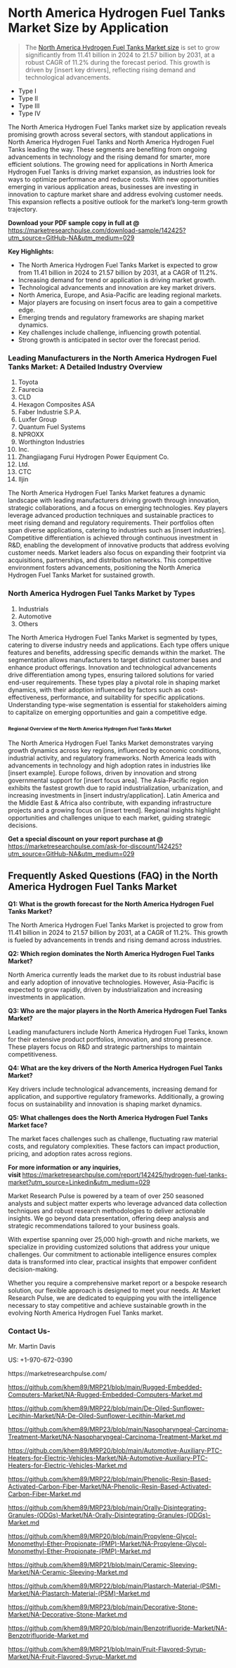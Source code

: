<h1>North America Hydrogen Fuel Tanks Market&nbsp;Size by Application</h1><blockquote><p>The <a href="https://marketresearchpulse.com/download-sample/142425?utm_source=GitHub-NA&amp;utm_medium=029">North America Hydrogen Fuel Tanks Market size</a> is set to grow significantly from 11.41 billion in 2024 to 21.57 billion by 2031, at a robust CAGR of 11.2% during the forecast period. This growth is driven by [insert key drivers], reflecting rising demand and technological advancements.</p></blockquote><ul><li>Type I<li> Type II<li> Type III<li> Type IV</li></ul><p>The North America Hydrogen Fuel Tanks market size by application reveals promising growth across several sectors, with standout applications in North America Hydrogen Fuel Tanks and North America Hydrogen Fuel Tanks leading the way. These segments are benefiting from ongoing advancements in technology and the rising demand for smarter, more efficient solutions. The growing need for applications in North America Hydrogen Fuel Tanks is driving market expansion, as industries look for ways to optimize performance and reduce costs. With new opportunities emerging in various application areas, businesses are investing in innovation to capture market share and address evolving customer needs. This expansion reflects a positive outlook for the market’s long-term growth trajectory.</p><p><strong>Download your PDF sample copy in full at @ </strong><a href="https://marketresearchpulse.com/download-sample/142425?utm_source=GitHub-NA&amp;utm_medium=029">https://marketresearchpulse.com/download-sample/142425?utm_source=GitHub-NA&amp;utm_medium=029</a></p><p><strong>Key Highlights: </strong></p><ul><li>The North America Hydrogen Fuel Tanks Market is expected to grow from 11.41 billion in 2024 to 21.57 billion by 2031, at a CAGR of 11.2%.</li><li>Increasing demand for trend or application is driving market growth.</li><li>Technological advancements and innovation are key market drivers.</li><li>North America, Europe, and Asia-Pacific are leading regional markets.</li><li>Major players are focusing on insert focus area to gain a competitive edge.</li><li>Emerging trends and regulatory frameworks are shaping market dynamics.</li><li>Key challenges include challenge, influencing growth potential.</li><li>Strong growth is anticipated in sector over the forecast period.</li></ul><h3>Leading Manufacturers in the North America Hydrogen Fuel Tanks Market: A Detailed Industry Overview</h3><ol><li>Toyota</li><li>Faurecia</li><li>CLD</li><li>Hexagon Composites ASA</li><li>Faber Industrie S.P.A.</li><li>Luxfer Group</li><li>Quantum Fuel Systems</li><li>NPROXX</li><li>Worthington Industries</li><li>Inc.</li><li>Zhangjiagang Furui Hydrogen Power Equipment Co.</li><li>Ltd.</li><li>CTC</li><li>Iljin</li></ol><div class="flex max-w-full flex-col flex-grow"><div class="min-h-8 text-message flex w-full flex-col items-end gap-2 whitespace-normal break-words [.text-message+&amp;]:mt-5" dir="auto" data-message-author-role="assistant" data-message-id="fd8432e4-4910-450d-b182-61b7bfb0a01f" data-message-model-slug="gpt-4o"><div class="flex w-full flex-col gap-1 empty:hidden first:pt-[3px]"><div class="markdown prose w-full break-words dark:prose-invert light"><p>The North America Hydrogen Fuel Tanks Market features a dynamic landscape with leading manufacturers driving growth through innovation, strategic collaborations, and a focus on emerging technologies. Key players leverage advanced production techniques and sustainable practices to meet rising demand and regulatory requirements. Their portfolios often span diverse applications, catering to industries such as [insert industries]. Competitive differentiation is achieved through continuous investment in R&amp;D, enabling the development of innovative products that address evolving customer needs. Market leaders also focus on expanding their footprint via acquisitions, partnerships, and distribution networks. This competitive environment fosters advancements, positioning the North America Hydrogen Fuel Tanks Market for sustained growth.</p></div></div></div></div><h3>North America Hydrogen Fuel Tanks Market by Types</h3><ol><li>Industrials<li> Automotive<li> Others</li></ol><div class="flex max-w-full flex-col flex-grow"><div class="min-h-8 text-message flex w-full flex-col items-end gap-2 whitespace-normal break-words [.text-message+&amp;]:mt-5" dir="auto" data-message-author-role="assistant" data-message-id="084470be-0bb7-4664-bddf-5156b4f41249" data-message-model-slug="gpt-4o-mini"><div class="flex w-full flex-col gap-1 empty:hidden first:pt-[3px]"><div class="markdown prose w-full break-words dark:prose-invert light"><p>The North America Hydrogen Fuel Tanks Market is segmented by types, catering to diverse industry needs and applications. Each type offers unique features and benefits, addressing specific demands within the market. The segmentation allows manufacturers to target distinct customer bases and enhance product offerings. Innovation and technological advancements drive differentiation among types, ensuring tailored solutions for varied end-user requirements. These types play a pivotal role in shaping market dynamics, with their adoption influenced by factors such as cost-effectiveness, performance, and suitability for specific applications. Understanding type-wise segmentation is essential for stakeholders aiming to capitalize on emerging opportunities and gain a competitive edge.</p></div></div></div></div><h3><span style="font-size: 11px;">Regional Overview of the North America Hydrogen Fuel Tanks Market</span></h3><div class="flex max-w-full flex-col flex-grow"><div class="min-h-8 text-message flex w-full flex-col items-end gap-2 whitespace-normal break-words [.text-message+&amp;]:mt-5" dir="auto" data-message-author-role="assistant" data-message-id="e9038762-ce64-4e30-91c9-9bd413514231" data-message-model-slug="gpt-4o-mini"><div class="flex w-full flex-col gap-1 empty:hidden first:pt-[3px]"><div class="markdown prose w-full break-words dark:prose-invert light"><p>The North America Hydrogen Fuel Tanks Market demonstrates varying growth dynamics across key regions, influenced by economic conditions, industrial activity, and regulatory frameworks. North America leads with advancements in technology and high adoption rates in industries like [insert example]. Europe follows, driven by innovation and strong governmental support for [insert focus area]. The Asia-Pacific region exhibits the fastest growth due to rapid industrialization, urbanization, and increasing investments in [insert industry/application]. Latin America and the Middle East &amp; Africa also contribute, with expanding infrastructure projects and a growing focus on [insert trend]. Regional insights highlight opportunities and challenges unique to each market, guiding strategic decisions.</p></div></div></div></div><p><strong>Get a special discount on your report purchase at @ </strong><a href="https://marketresearchpulse.com/ask-for-discount/142425?utm_source=GitHub-NA&amp;utm_medium=029">https://marketresearchpulse.com/ask-for-discount/142425?utm_source=GitHub-NA&amp;utm_medium=029</a></p><h2>Frequently Asked Questions (FAQ) in the North America Hydrogen Fuel Tanks Market</h2><p><strong>Q1: What is the growth forecast for the North America Hydrogen Fuel Tanks Market?</strong></p><p>The North America Hydrogen Fuel Tanks Market is projected to grow from 11.41 billion in 2024 to 21.57 billion by 2031, at a CAGR of 11.2%. This growth is fueled by advancements in trends and rising demand across industries.</p><p><strong>Q2: Which region dominates the North America Hydrogen Fuel Tanks Market?</strong></p><p>North America currently leads the market due to its robust industrial base and early adoption of innovative technologies. However, Asia-Pacific is expected to grow rapidly, driven by industrialization and increasing investments in application.</p><p><strong>Q3: Who are the major players in the North America Hydrogen Fuel Tanks Market?</strong></p><p>Leading manufacturers include North America Hydrogen Fuel Tanks, known for their extensive product portfolios, innovation, and strong presence. These players focus on R&amp;D and strategic partnerships to maintain competitiveness.</p><p><strong>Q4: What are the key drivers of the North America Hydrogen Fuel Tanks Market?</strong></p><p>Key drivers include technological advancements, increasing demand for application, and supportive regulatory frameworks. Additionally, a growing focus on sustainability and innovation is shaping market dynamics.</p><p><strong>Q5: What challenges does the North America Hydrogen Fuel Tanks Market face?</strong></p><p>The market faces challenges such as challenge, fluctuating raw material costs, and regulatory complexities. These factors can impact production, pricing, and adoption rates across regions.</p><p><strong>For more information or any inquiries, visit&nbsp;</strong><a href="https://marketresearchpulse.com/report/142425/hydrogen-fuel-tanks-market?utm_source=Linkedin&utm_medium=029">https://marketresearchpulse.com/report/142425/hydrogen-fuel-tanks-market?utm_source=Linkedin&utm_medium=029</a></p><p>Market Research Pulse is powered by a team of over 250 seasoned analysts and subject matter experts who leverage advanced data collection techniques and robust research methodologies to deliver actionable insights. We go beyond data presentation, offering deep analysis and strategic recommendations tailored to your business goals.</p><p>With expertise spanning over 25,000 high-growth and niche markets, we specialize in providing customized solutions that address your unique challenges. Our commitment to actionable intelligence ensures complex data is transformed into clear, practical insights that empower confident decision-making.</p><p>Whether you require a comprehensive market report or a bespoke research solution, our flexible approach is designed to meet your needs. At Market Research Pulse, we are dedicated to equipping you with the intelligence necessary to stay competitive and achieve sustainable growth in the evolving North America Hydrogen Fuel Tanks market.</p><h3><strong>Contact Us-</strong></h3><p>Mr. Martin Davis</p><p>US: +1-970-672-0390</p><p>https://marketresearchpulse.com/</p><p><a href="https://github.com/khem89/MRP21/blob/main/Rugged-Embedded-Computers-Market/NA-Rugged-Embedded-Computers-Market.md">https://github.com/khem89/MRP21/blob/main/Rugged-Embedded-Computers-Market/NA-Rugged-Embedded-Computers-Market.md</a></p><p><a href="https://github.com/khem89/MRP22/blob/main/De-Oiled-Sunflower-Lecithin-Market/NA-De-Oiled-Sunflower-Lecithin-Market.md">https://github.com/khem89/MRP22/blob/main/De-Oiled-Sunflower-Lecithin-Market/NA-De-Oiled-Sunflower-Lecithin-Market.md</a></p><p><a href="https://github.com/khem89/MRP23/blob/main/Nasopharyngeal-Carcinoma-Treatment-Market/NA-Nasopharyngeal-Carcinoma-Treatment-Market.md">https://github.com/khem89/MRP23/blob/main/Nasopharyngeal-Carcinoma-Treatment-Market/NA-Nasopharyngeal-Carcinoma-Treatment-Market.md</a></p><p><a href="https://github.com/khem89/MRP20/blob/main/Automotive-Auxiliary-PTC-Heaters-for-Electric-Vehicles-Market/NA-Automotive-Auxiliary-PTC-Heaters-for-Electric-Vehicles-Market.md">https://github.com/khem89/MRP20/blob/main/Automotive-Auxiliary-PTC-Heaters-for-Electric-Vehicles-Market/NA-Automotive-Auxiliary-PTC-Heaters-for-Electric-Vehicles-Market.md</a></p><p><a href="https://github.com/khem89/MRP22/blob/main/Phenolic-Resin-Based-Activated-Carbon-Fiber-Market/NA-Phenolic-Resin-Based-Activated-Carbon-Fiber-Market.md">https://github.com/khem89/MRP22/blob/main/Phenolic-Resin-Based-Activated-Carbon-Fiber-Market/NA-Phenolic-Resin-Based-Activated-Carbon-Fiber-Market.md</a></p><p><a href="https://github.com/khem89/MRP23/blob/main/Orally-Disintegrating-Granules-(ODGs)-Market/NA-Orally-Disintegrating-Granules-(ODGs)-Market.md">https://github.com/khem89/MRP23/blob/main/Orally-Disintegrating-Granules-(ODGs)-Market/NA-Orally-Disintegrating-Granules-(ODGs)-Market.md</a></p><p><a href="https://github.com/khem89/MRP20/blob/main/Propylene-Glycol-Monomethyl-Ether-Propionate-(PMP)-Market/NA-Propylene-Glycol-Monomethyl-Ether-Propionate-(PMP)-Market.md">https://github.com/khem89/MRP20/blob/main/Propylene-Glycol-Monomethyl-Ether-Propionate-(PMP)-Market/NA-Propylene-Glycol-Monomethyl-Ether-Propionate-(PMP)-Market.md</a></p><p><a href="https://github.com/khem89/MRP21/blob/main/Ceramic-Sleeving-Market/NA-Ceramic-Sleeving-Market.md">https://github.com/khem89/MRP21/blob/main/Ceramic-Sleeving-Market/NA-Ceramic-Sleeving-Market.md</a></p><p><a href="https://github.com/khem89/MRP22/blob/main/Plastarch-Material-(PSM)-Market/NA-Plastarch-Material-(PSM)-Market.md">https://github.com/khem89/MRP22/blob/main/Plastarch-Material-(PSM)-Market/NA-Plastarch-Material-(PSM)-Market.md</a></p><p><a href="https://github.com/khem89/MRP23/blob/main/Decorative-Stone-Market/NA-Decorative-Stone-Market.md">https://github.com/khem89/MRP23/blob/main/Decorative-Stone-Market/NA-Decorative-Stone-Market.md</a></p><p><a href="https://github.com/khem89/MRP20/blob/main/Benzotrifluoride-Market/NA-Benzotrifluoride-Market.md">https://github.com/khem89/MRP20/blob/main/Benzotrifluoride-Market/NA-Benzotrifluoride-Market.md</a></p><p><a href="https://github.com/khem89/MRP21/blob/main/Fruit-Flavored-Syrup-Market/NA-Fruit-Flavored-Syrup-Market.md">https://github.com/khem89/MRP21/blob/main/Fruit-Flavored-Syrup-Market/NA-Fruit-Flavored-Syrup-Market.md</a></p>
